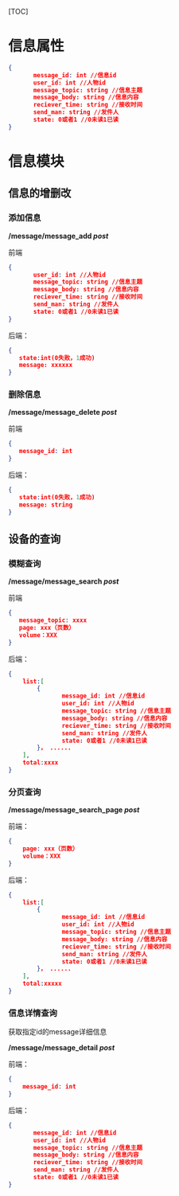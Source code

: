 [TOC]



# 信息属性

```json
{
    ​	message_id: int //信息id
    ​	user_id: int //人物id
    ​	message_topic: string //信息主题
    ​	message_body: string //信息内容
    ​	reciever_time: string //接收时间
    ​	send_man: string //发件人
    ​	state: 0或者1 //0未读1已读
}
```



# 信息模块

## 信息的增删改

### 添加信息

**/message/message_add *post***

前端

```json
{
    ​	user_id: int //人物id
    ​	message_topic: string //信息主题
    ​	message_body: string //信息内容
    ​	reciever_time: string //接收时间
    ​	send_man: string //发件人
    ​	state: 0或者1 //0未读1已读
}
```

后端：

```json
{	
​	state:int(0失败，1成功)
​	message: xxxxxx
}
```

### 删除信息

**/message/message_delete *post***

前端

```json
{
   message_id: int
}
```

后端：

```json
{	
​	state:int(0失败，1成功)
​	message: string
}
```



## 设备的查询

### 模糊查询

**/message/message_search *post***

前端

```json
{
​	message_topic: xxxx
​	page: xxx（页数）
​	volume：XXX
}
```

后端：

```json
{
	list:[
		{
            ​	message_id: int //信息id
            ​	user_id: int //人物id
            ​	message_topic: string //信息主题
            ​	message_body: string //信息内容
            ​	reciever_time: string //接收时间
            ​	send_man: string //发件人
            ​	state: 0或者1 //0未读1已读
		}， ......
	],
	total:xxxx
}
```

### 分页查询

**/message/message_search_page *post***

前端：

```json
{
    page: xxx（页数）
	volume：XXX
}
```

后端：

```json
{
	list:[
		{
            ​	message_id: int //信息id
            ​	user_id: int //人物id
            ​	message_topic: string //信息主题
            ​	message_body: string //信息内容
            ​	reciever_time: string //接收时间
            ​	send_man: string //发件人
            ​	state: 0或者1 //0未读1已读
		}， ......
	],
    total:xxxxx
}
```

### 信息详情查询

获取指定id的message详细信息

**/message/message_detail *post***

前端：

```json
{
    message_id: int
}
```

后端：

```json
{
    ​	message_id: int //信息id
    ​	user_id: int //人物id
    ​	message_topic: string //信息主题
    ​	message_body: string //信息内容
    ​	reciever_time: string //接收时间
    ​	send_man: string //发件人
    ​	state: 0或者1 //0未读1已读
}
```

